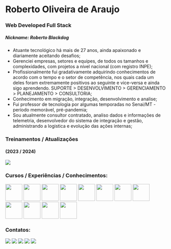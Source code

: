 # Roberto Oliveira de Araujo
### Web Developed Full Stack
##### Nickname: Roberto Blackdog


- Atuante tecnológico há mais de 27 anos, ainda apaixonado e diariamente aceitando desafios;
- Gerenciei empresas, setores e equipes, de todos os tamanhos e complexidades, com projetos a nível nacional (com registro INPE);
- Profissionalmente fui gradativamente adquirindo conhecimentos de acordo com o tempo e o setor de competência, nos quais cada um deles foram extremamente positivos ao seguinte e vice-versa e ainda sigo aprendendo. SUPORTE > DESENVOLVIMENTO > GERENCIAMENTO >
PLANEJAMENTO > CONSULTORIA;
- Conhecimento em migração, integração, desenvolvimento e analise;
- Fui professor de tecnologia por algumas temporadas no Senai/MT - período memorável, pré-pandemia;
- Sou atualmente consultor contratado, analiso dados e informações de telemetria, desenvolvedor do sistema de integração e gestão, administrando a logistica e evolução das ações internas; 

### Treinamentos / Atualizações
#### (2023 / 2024)
<div><a href="https://cursos.alura.com.br/user/robertoblackdog0/fullCertificate/95610e96ecd5fff90dda807598d1756d" target="_blank"><img src="https://cursos.alura.com.br/assets/images/logos/logo-alura.svg"></a></div>

### Cursos / Experiências / Conhecimentos:
<img src="https://cdn.jsdelivr.net/gh/devicons/devicon/icons/googlecloud/googlecloud-original-wordmark.svg" width="53" height="53" /> <img src="https://cdn.jsdelivr.net/gh/devicons/devicon/icons/debian/debian-original-wordmark.svg" width="53" height="53" /> <img src="https://cdn.jsdelivr.net/gh/devicons/devicon/icons/apache/apache-original-wordmark.svg" width="53" height="53" /> <img src="https://cdn.jsdelivr.net/gh/devicons/devicon/icons/php/php-original.svg" width="53" height="53" /> <img src="https://cdn.jsdelivr.net/gh/devicons/devicon/icons/javascript/javascript-original.svg" width="53" height="53" /> <img src="https://cdn.jsdelivr.net/gh/devicons/devicon/icons/python/python-original-wordmark.svg" width="53" height="53" /> <img src="https://cdn.jsdelivr.net/gh/devicons/devicon/icons/mysql/mysql-original-wordmark.svg" width="53" height="53" />  <img src="https://cdn.jsdelivr.net/gh/devicons/devicon/icons/postgresql/postgresql-original-wordmark.svg" width="53" height="53" /> <img src="https://cdn.jsdelivr.net/gh/devicons/devicon/icons/microsoftsqlserver/microsoftsqlserver-plain-wordmark.svg" width="53" height="53" /> <img src="https://cdn.jsdelivr.net/gh/devicons/devicon/icons/bootstrap/bootstrap-original.svg" width="53" height="53" /> <img src="https://cdn.jsdelivr.net/gh/devicons/devicon/icons/html5/html5-original-wordmark.svg" width="53" height="53" /> <img src="https://cdn.jsdelivr.net/gh/devicons/devicon/icons/css3/css3-original-wordmark.svg" width="53" height="53" />
          

### Contatos:
<div>
<a href="https://instagram.com/robertoblackdog" target="_blank"><img src="https://img.shields.io/badge/-Instagram-%23E4405F?style=for-the-badge&logo=instagram&logoColor=white" /></a>
<a href = "mailto:robertoblackdog@gmail.com" target="_blank"><img src="https://img.shields.io/badge/Gmail-D14836?style=for-the-badge&logo=gmail&logoColor=white" /></a>
<a href="https://www.linkedin.com/in/roberto-oliveira-de-araujo-581596107/" target="_blank"><img src="https://img.shields.io/badge/-LinkedIn-%230077B5?style=for-the-badge&logo=linkedin&logoColor=white"/></a>
<a href="https://web.whatsapp.com/send/?phone=5565992779152&text=Github+new+contacts+RobertoBlackdog&type=phone_number&app_absent=0/" target="_blank"><img src="https://img.shields.io/badge/-whatsapp-%25230077B5?style=for-the-badge&logo=whatsapp&logoColor=white" /></a>  
<a href="https://t.me/robertoblackdog/" target="_blank"><img src="https://img.shields.io/badge/Telegram-2CA5E0?style=for-the-badge&logo=telegram&logoColor=white" /></a></div>
